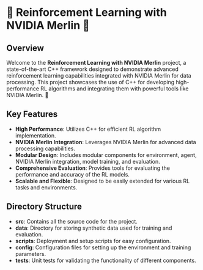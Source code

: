 # 🌟 Reinforcement Learning with NVIDIA Merlin 🌟

## Overview

Welcome to the **Reinforcement Learning with NVIDIA Merlin** project, a state-of-the-art C++ framework designed to demonstrate advanced reinforcement learning capabilities integrated with NVIDIA Merlin for data processing. This project showcases the use of C++ for developing high-performance RL algorithms and integrating them with powerful tools like NVIDIA Merlin. 🚀

## Key Features

- **High Performance**: Utilizes C++ for efficient RL algorithm implementation.
- **NVIDIA Merlin Integration**: Leverages NVIDIA Merlin for advanced data processing capabilities.
- **Modular Design**: Includes modular components for environment, agent, NVIDIA Merlin integration, model training, and evaluation.
- **Comprehensive Evaluation**: Provides tools for evaluating the performance and accuracy of the RL models.
- **Scalable and Flexible**: Designed to be easily extended for various RL tasks and environments.

## Directory Structure

- **src**: Contains all the source code for the project.
- **data**: Directory for storing synthetic data used for training and evaluation.
- **scripts**: Deployment and setup scripts for easy configuration.
- **config**: Configuration files for setting up the environment and training parameters.
- **tests**: Unit tests for validating the functionality of different components.
  
 
